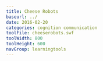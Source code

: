 ```yaml
---
title: Cheese Robots
baseurl: ../
date: 2016-02-20
categories: cognition communication
toolFile: cheeserobots.swf
toolWidth: 800
toolHeight: 600
navGroup: learningtools
---
```

